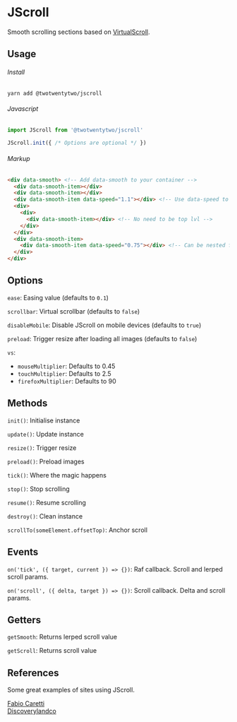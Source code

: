 # JScroll

Smooth scrolling sections based on <a href="http://www.everyday3d.com/blog/index.php/2014/08/18/smooth-scrolling-with-virtualscroll/">VirtualScroll</a>.

## Usage

###### Install
`yarn add @twotwentytwo/jscroll`

###### Javascript
```Javascript
import JScroll from '@twotwentytwo/jscroll'

JScroll.init({ /* Options are optional */ })
```
###### Markup
```HTML
<div data-smooth> <!-- Add data-smooth to your container -->
  <div data-smooth-item></div>
  <div data-smooth-item></div>
  <div data-smooth-item data-speed="1.1"></div> <!-- Use data-speed to control speed of item -->
  <div>
    <div>
      <div data-smooth-item></div> <!-- No need to be top lvl -->
    </div>
  </div>
  <div data-smooth-item>
    <div data-smooth-item data-speed="0.75"></div> <!-- Can be nested for parallax effects -->
  </div>
</div>
```

## Options
`ease`: Easing value (defaults to `0.1`)

`scrollbar`: Virtual scrollbar (defaults to `false`)

`disableMobile`: Disable JScroll on mobile devices (defaults to `true`)

`preload`: Trigger resize after loading all images (defaults to `false`)

`vs`:
  - `mouseMultiplier`: Defaults to 0.45
  - `touchMultiplier`: Defaults to 2.5
  - `firefoxMultiplier`: Defaults to 90
  
## Methods
`init()`: Initialise instance

`update()`: Update instance

`resize()`: Trigger resize

`preload()`: Preload images

`tick()`: Where the magic happens

`stop()`: Stop scrolling

`resume()`: Resume scrolling

`destroy()`: Clean instance

`scrollTo(someElement.offsetTop)`: Anchor scroll

## Events

`on('tick', ({ target, current }) => {})`: Raf callback. Scroll and lerped scroll params.

`on('scroll', ({ delta, target }) => {})`: Scroll callback. Delta and scroll params.

## Getters
`getSmooth`: Returns lerped scroll value

`getScroll`: Returns scroll value

## References

Some great examples of sites using JScroll.

<a href="https://www.crrtt.com/" target="_blank">Fabio Caretti</a><br>
<a href="https://discoverylandco.com" target="_blank">Discoverylandco</a>

